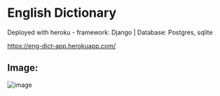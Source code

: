 # English Dictionary 

Deployed with heroku - framework: Django | Database: Postgres, sqlite

https://eng-dict-app.herokuapp.com/
## Image: 
![image](https://user-images.githubusercontent.com/72639210/108949084-b9589f00-7631-11eb-8a42-636907afc7d4.png)
